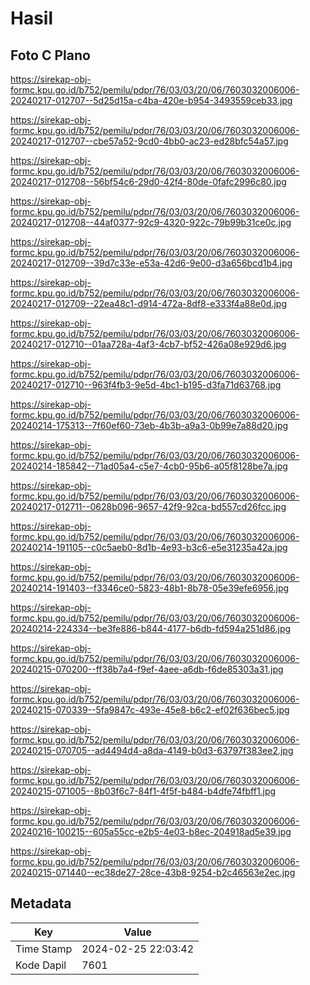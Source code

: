 # Hasil

## Foto C Plano

https://sirekap-obj-formc.kpu.go.id/b752/pemilu/pdpr/76/03/03/20/06/7603032006006-20240217-012707--5d25d15a-c4ba-420e-b954-3493559ceb33.jpg

https://sirekap-obj-formc.kpu.go.id/b752/pemilu/pdpr/76/03/03/20/06/7603032006006-20240217-012707--cbe57a52-9cd0-4bb0-ac23-ed28bfc54a57.jpg

https://sirekap-obj-formc.kpu.go.id/b752/pemilu/pdpr/76/03/03/20/06/7603032006006-20240217-012708--56bf54c6-29d0-42f4-80de-0fafc2996c80.jpg

https://sirekap-obj-formc.kpu.go.id/b752/pemilu/pdpr/76/03/03/20/06/7603032006006-20240217-012708--44af0377-92c9-4320-922c-79b99b31ce0c.jpg

https://sirekap-obj-formc.kpu.go.id/b752/pemilu/pdpr/76/03/03/20/06/7603032006006-20240217-012709--39d7c33e-e53a-42d6-9e00-d3a656bcd1b4.jpg

https://sirekap-obj-formc.kpu.go.id/b752/pemilu/pdpr/76/03/03/20/06/7603032006006-20240217-012709--22ea48c1-d914-472a-8df8-e333f4a88e0d.jpg

https://sirekap-obj-formc.kpu.go.id/b752/pemilu/pdpr/76/03/03/20/06/7603032006006-20240217-012710--01aa728a-4af3-4cb7-bf52-426a08e929d6.jpg

https://sirekap-obj-formc.kpu.go.id/b752/pemilu/pdpr/76/03/03/20/06/7603032006006-20240217-012710--963f4fb3-9e5d-4bc1-b195-d3fa71d63768.jpg

https://sirekap-obj-formc.kpu.go.id/b752/pemilu/pdpr/76/03/03/20/06/7603032006006-20240214-175313--7f60ef60-73eb-4b3b-a9a3-0b99e7a88d20.jpg

https://sirekap-obj-formc.kpu.go.id/b752/pemilu/pdpr/76/03/03/20/06/7603032006006-20240214-185842--71ad05a4-c5e7-4cb0-95b6-a05f8128be7a.jpg

https://sirekap-obj-formc.kpu.go.id/b752/pemilu/pdpr/76/03/03/20/06/7603032006006-20240217-012711--0628b096-9657-42f9-92ca-bd557cd26fcc.jpg

https://sirekap-obj-formc.kpu.go.id/b752/pemilu/pdpr/76/03/03/20/06/7603032006006-20240214-191105--c0c5aeb0-8d1b-4e93-b3c6-e5e31235a42a.jpg

https://sirekap-obj-formc.kpu.go.id/b752/pemilu/pdpr/76/03/03/20/06/7603032006006-20240214-191403--f3346ce0-5823-48b1-8b78-05e39efe6956.jpg

https://sirekap-obj-formc.kpu.go.id/b752/pemilu/pdpr/76/03/03/20/06/7603032006006-20240214-224334--be3fe886-b844-4177-b6db-fd594a251d86.jpg

https://sirekap-obj-formc.kpu.go.id/b752/pemilu/pdpr/76/03/03/20/06/7603032006006-20240215-070200--ff38b7a4-f9ef-4aee-a6db-f6de85303a31.jpg

https://sirekap-obj-formc.kpu.go.id/b752/pemilu/pdpr/76/03/03/20/06/7603032006006-20240215-070339--5fa9847c-493e-45e8-b6c2-ef02f636bec5.jpg

https://sirekap-obj-formc.kpu.go.id/b752/pemilu/pdpr/76/03/03/20/06/7603032006006-20240215-070705--ad4494d4-a8da-4149-b0d3-63797f383ee2.jpg

https://sirekap-obj-formc.kpu.go.id/b752/pemilu/pdpr/76/03/03/20/06/7603032006006-20240215-071005--8b03f6c7-84f1-4f5f-b484-b4dfe74fbff1.jpg

https://sirekap-obj-formc.kpu.go.id/b752/pemilu/pdpr/76/03/03/20/06/7603032006006-20240216-100215--605a55cc-e2b5-4e03-b8ec-204918ad5e39.jpg

https://sirekap-obj-formc.kpu.go.id/b752/pemilu/pdpr/76/03/03/20/06/7603032006006-20240215-071440--ec38de27-28ce-43b8-9254-b2c46563e2ec.jpg


## Metadata

| Key        | Value               |
| ---------- | ------------------- |
| Time Stamp | 2024-02-25 22:03:42 |
| Kode Dapil | 7601                |



